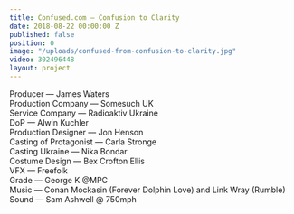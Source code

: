```yaml
---
title: Confused.com — Confusion to Clarity
date: 2018-08-22 00:00:00 Z
published: false
position: 0
image: "/uploads/confused-from-confusion-to-clarity.jpg"
video: 302496448
layout: project
---
```


Producer — James Waters  
Production Company — Somesuch UK  
Service Company — Radioaktiv Ukraine  
DoP — Alwin Kuchler  
Production Designer — Jon Henson  
Casting of Protagonist — Carla Stronge  
Casting Ukraine — Nika Bondar  
Costume Design — Bex Crofton Ellis  
VFX — Freefolk  
Grade — George K @MPC  
Music — Conan Mockasin (Forever Dolphin Love) and Link Wray (Rumble)  
Sound — Sam Ashwell @ 750mph  